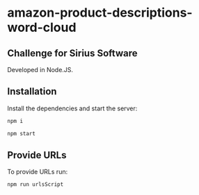# amazon-product-descriptions-word-cloud
## Challenge for Sirius Software

Developed in Node.JS.

## Installation

Install the dependencies and start the server:

```sh
npm i

npm start
```

## Provide URLs

To provide URLs run:

```sh
npm run urlsScript
```